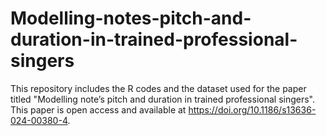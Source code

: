 # Modelling-notes-pitch-and-duration-in-trained-professional-singers
This repository includes the R codes and the dataset used for the paper titled "Modelling note’s pitch and duration in trained professional singers". This paper is open access and available at https://doi.org/10.1186/s13636-024-00380-4.
